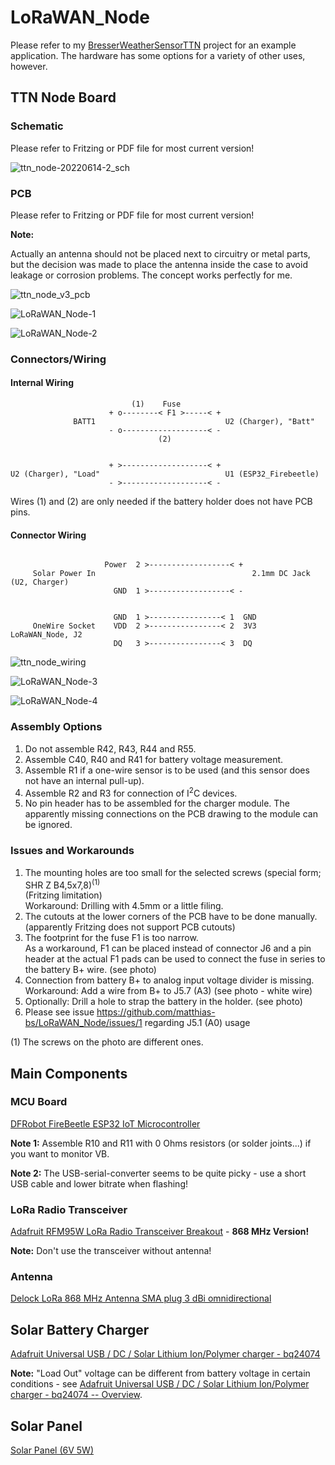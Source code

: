 # LoRaWAN_Node

Please refer to my [BresserWeatherSensorTTN](https://github.com/matthias-bs/BresserWeatherSensorTTN) project for an example application. The hardware has some options for a variety of other uses, however.

## TTN Node Board

### Schematic
Please refer to Fritzing or PDF file for most current version!

![ttn_node-20220614-2_sch](https://user-images.githubusercontent.com/83612361/183265248-27ff49f0-91a8-427f-959b-108c1d9e68b8.png)

### PCB
Please refer to Fritzing or PDF file for most current version!

**Note:**

Actually an antenna should not be placed next to circuitry or metal parts, but the decision was made to place the antenna inside the case to avoid leakage or corrosion problems. The concept works perfectly for me. 

![ttn_node_v3_pcb](https://user-images.githubusercontent.com/83612361/183265170-01bee6f2-5752-422e-a078-0f699fb1699f.png)

![LoRaWAN_Node-1](https://user-images.githubusercontent.com/83612361/183265799-35a17795-5f3f-4d37-867a-c85cc667befa.jpg)

![LoRaWAN_Node-2](https://user-images.githubusercontent.com/83612361/183265817-2f7a1a1e-1e9d-4e9b-a29a-9f60a6a3cc44.jpg)

### Connectors/Wiring

#### Internal Wiring
```
                           (1)    Fuse
                      + o--------< F1 >-----< +
              BATT1                             U2 (Charger), "Batt"
                      - o-------------------< -
                                 (2)


                      + >-------------------< +
U2 (Charger), "Load"                            U1 (ESP32_Firebeetle)
                      - >-------------------< -
```
Wires (1) and (2) are only needed if the battery holder does not have PCB pins.

#### Connector Wiring
```
                                
                     Power  2 >------------------< +
     Solar Power In                                   2.1mm DC Jack (U2, Charger)
                       GND  1 >------------------< -


                       GND  1 >----------------< 1  GND
     OneWire Socket    VDD  2 >----------------< 2  3V3   LoRaWAN_Node, J2
                       DQ   3 >----------------< 3  DQ
```

![ttn_node_wiring](https://user-images.githubusercontent.com/83612361/183265340-02fee7d6-5dc1-46e7-92a9-3ebd7063b362.png)

![LoRaWAN_Node-3](https://user-images.githubusercontent.com/83612361/183265830-def8cbac-5eb0-4b49-8697-ba42429444d9.jpg)

![LoRaWAN_Node-4](https://user-images.githubusercontent.com/83612361/183265832-7b003ffb-fc45-4e7e-966a-1e0f9eb263e6.jpg)


### Assembly Options
1. Do not assemble R42, R43, R44 and R55.
2. Assemble C40, R40 and R41 for battery voltage measurement.
3. Assemble R1 if a one-wire sensor is to be used (and this sensor does not have an internal pull-up).
4. Assemble R2 and R3 for connection of I<sup>2</sup>C devices.
5. No pin header has to be assembled for the charger module. The apparently missing connections on the PCB drawing to the module can be ignored.

### Issues and Workarounds
1. The mounting holes are too small for the selected screws (special form; SHR Z B4,5x7,8)<sup>(1)</sup><br>(Fritzing limitation)<br>Workaround: Drilling with 4.5mm or a little filing.
2. The cutouts at the lower corners of the PCB have to be done manually.<br>(apparently Fritzing does not support PCB cutouts)
3. The footprint for the fuse F1 is too narrow.<br>As a workaround, F1 can be placed instead of connector J6 and a pin header at the actual F1 pads can be used to connect the fuse in series to the battery B+ wire. (see photo)
4. Connection from battery B+ to analog input voltage divider is missing.<br>Workaround: Add a wire from B+ to J5.7 (A3) (see photo - white wire)
5. Optionally: Drill a hole to strap the battery in the holder. (see photo)
6. Please see issue https://github.com/matthias-bs/LoRaWAN_Node/issues/1 regarding J5.1 (A0) usage

(1) The screws on the photo are different ones.

## Main Components
### MCU Board
[DFRobot FireBeetle ESP32 IoT Microcontroller](https://www.dfrobot.com/product-1590.html)

**Note 1:** Assemble R10 and R11 with 0 Ohms resistors (or solder joints...) if you want to monitor VB.

**Note 2:** The USB-serial-converter seems to be quite picky - use a short USB cable and lower bitrate when flashing!

### LoRa Radio Transceiver
[Adafruit RFM95W LoRa Radio Transceiver Breakout](https://www.adafruit.com/product/3072) - **868 MHz Version!**

**Note:** Don't use the transceiver without antenna!

### Antenna
[Delock LoRa 868 MHz Antenna SMA plug 3 dBi omnidirectional](https://www.delock.de/produkt/89769/merkmale.html)

## Solar Battery Charger
[Adafruit Universal USB / DC / Solar Lithium Ion/Polymer charger - bq24074](https://www.adafruit.com/product/4755)

**Note:** "Load Out" voltage can be different from battery voltage in certain conditions - see [Adafruit Universal USB / DC / Solar Lithium Ion/Polymer charger - bq24074 -- Overview](https://learn.adafruit.com/adafruit-bq24074-universal-usb-dc-solar-charger-breakout/overview).

## Solar Panel
[Solar Panel (6V 5W)](https://www.waveshare.com/solar-panel-6v-5w.htm)

